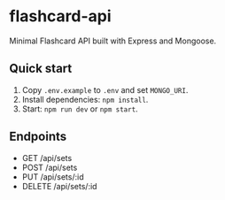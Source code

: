 # flashcard-api

Minimal Flashcard API built with Express and Mongoose.

## Quick start

1. Copy `.env.example` to `.env` and set `MONGO_URI`.
2. Install dependencies: `npm install`.
3. Start: `npm run dev` or `npm start`.

## Endpoints

- GET /api/sets
- POST /api/sets
- PUT /api/sets/:id
- DELETE /api/sets/:id

